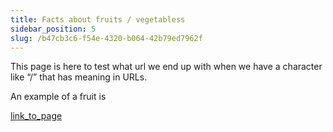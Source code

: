 ```yaml
---
title: Facts about fruits / vegetabless
sidebar_position: 5
slug: /b47cb3c6-f54e-4320-b064-42b79ed7962f
---
```




This page is here to test what url we end up with when we have a character like “/” that has meaning in URLs.


An example of a fruit is 


[link_to_page](cdc9874f-6e69-4337-ad24-c270303a74d4)

